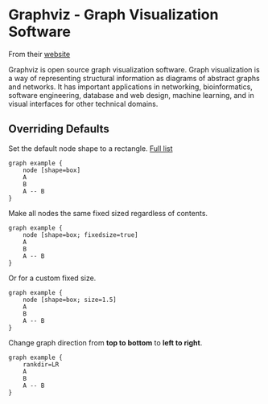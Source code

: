 # Graphviz - Graph Visualization Software

From their [website](https://graphviz.org/)

Graphviz is open source graph visualization software. Graph visualization is a way of representing structural information as diagrams of abstract graphs and networks. It has important applications in networking, bioinformatics, software engineering, database and web design, machine learning, and in visual interfaces for other technical domains.

## Overriding Defaults

Set the default node shape to a rectangle. [Full list](https://graphviz.org/doc/info/shapes.html)

```graphviz
graph example {
    node [shape=box]
    A
    B
    A -- B
}
```

Make all nodes the same fixed sized regardless of contents.

```graphviz
graph example {
    node [shape=box; fixedsize=true]
    A
    B
    A -- B
}
```

Or for a custom fixed size.

```graphviz
graph example {
    node [shape=box; size=1.5]
    A
    B
    A -- B
}
```

Change graph direction from **top to bottom** to **left to right**.

```graphviz
graph example {
    rankdir=LR
    A
    B
    A -- B
}
```
